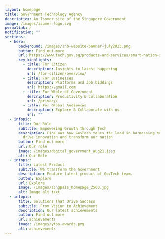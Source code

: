 ```yaml
---
layout: homepage
title: Government Technology Agency
description: An Isomer site of the Singapore Government
image: /images/isomer-logo.svg
permalink: /
notification: ""
sections:
  - hero:
      background: /images/snb-website-banner-july2023.png
      button: Find out more
      url: https://www.tech.gov.sg/products-and-services/smart-nation-showcases/#smart-nation-builder
      key_highlights:
        - title: For Citizen
          description: Insights to latest happening
          url: /for-citizen/overview/
        - title: For Businesses
          description: Platforms and Job biddings
          url: https://gmail.com
        - title: For Whole of Government
          description: Productivity & Collaboration
          url: /privacy/
        - title: For Global Audiences
          description: Explore & Collaborate with us
          url: ""
  - infopic:
      title: Our Role
      subtitle: Empowering Growth through Tech
      description: Find out how GovTech takes the lead in harnessing technology to
        drive innovation and transform our nation
      button: Find out more
      url: Our role
      image: /images/digital_government_aug21.jpeg
      alt: Our Role
  - infopic:
      title: Latest Product
      subtitle: We transform the Government
      description: Feature latest product of GovTech team.
      button: Explore
      url: Explore
      image: /images/singpass_homepage_2560.jpg
      alt: Image alt text
  - infopic:
      title: Solutions That Drive Success
      subtitle: From Vision to Achievement
      description: Our latest achievements
      button: Find out more
      url: achievements
      image: /images/ytpo-awards.png
      alt: achievements
---
```

